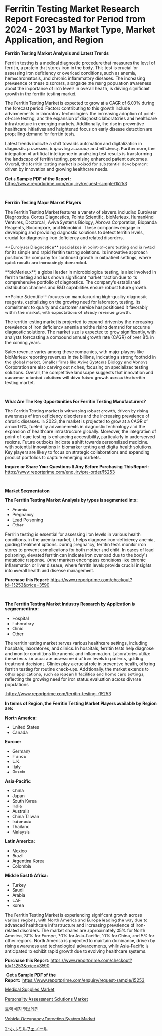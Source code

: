 <p><h1>Ferritin Testing Market Research Report Forecasted for Period from 2024 -  2031 by Market Type, Market Application, and Region</h1></p><p><strong>Ferritin Testing Market Analysis and Latest Trends</strong></p>
<p><p>Ferritin testing is a medical diagnostic procedure that measures the level of ferritin, a protein that stores iron in the body. This test is crucial for assessing iron deficiency or overload conditions, such as anemia, hemochromatosis, and chronic inflammatory diseases. The increasing prevalence of these disorders, alongside the rising population awareness about the importance of iron levels in overall health, is driving significant growth in the ferritin testing market.</p><p>The Ferritin Testing Market is expected to grow at a CAGR of 6.00% during the forecast period. Factors contributing to this growth include advancements in laboratory technologies, the increasing adoption of point-of-care testing, and the expansion of diagnostic laboratories and healthcare infrastructure in emerging markets. Additionally, the rise in preventive healthcare initiatives and heightened focus on early disease detection are propelling demand for ferritin tests.</p><p>Latest trends indicate a shift towards automation and digitalization in diagnostic processes, improving accuracy and efficiency. Furthermore, the integration of artificial intelligence in analyzing test results is transforming the landscape of ferritin testing, promising enhanced patient outcomes. Overall, the ferritin testing market is poised for substantial development driven by innovation and growing healthcare needs.</p></p>
<p><strong>Get a Sample PDF of the Report:&nbsp;</strong> <a href="https://www.reportprime.com/enquiry/request-sample/15253">https://www.reportprime.com/enquiry/request-sample/15253</a></p>
<p>&nbsp;</p>
<p><strong>Ferritin Testing Major Market Players</strong></p>
<p><p>The Ferritin Testing Market features a variety of players, including Eurolyser Diagnostica, Cortez Diagnostics, Pointe Scientific, bioMerieux, Humankind Ventures, Doctorcall, Aviva Systems Biology, Abnova Corporation, Biopanda Reagents, Biocompare, and Monobind. These companies engage in developing and providing diagnostic solutions to detect ferritin levels, crucial for diagnosing iron deficiency and related disorders.</p><p>**Eurolyser Diagnostica** specializes in point-of-care testing and is noted for its simple and rapid ferritin testing solutions. Its innovative approach positions the company for continued growth in outpatient settings, where quick results are increasingly demanded.</p><p>**bioMerieux**, a global leader in microbiological testing, is also involved in ferritin testing and has shown significant market traction due to its comprehensive portfolio of diagnostics. The company’s established distribution channels and R&D capabilities ensure robust future growth.</p><p>**Pointe Scientific** focuses on manufacturing high-quality diagnostic reagents, capitalizing on the growing need for laboratory testing. Its commitment to quality and customer service has positioned it favorably within the market, with expectations of steady revenue growth.</p><p>The ferritin testing market is projected to expand, driven by the increasing prevalence of iron deficiency anemia and the rising demand for accurate diagnostic solutions. The market size is expected to grow significantly, with analysts forecasting a compound annual growth rate (CAGR) of over 8% in the coming years.</p><p>Sales revenue varies among these companies, with major players like bioMerieux reporting revenues in the billions, indicating a strong foothold in the global market. Smaller firms like Aviva Systems Biology and Abnova Corporation are also carving out niches, focusing on specialized testing solutions. Overall, the competitive landscape suggests that innovation and customer-oriented solutions will drive future growth across the ferritin testing market.</p></p>
<p>&nbsp;</p>
<p><strong>What Are The Key Opportunities For Ferritin Testing Manufacturers?</strong></p>
<p><p>The Ferritin Testing market is witnessing robust growth, driven by rising awareness of iron deficiency disorders and the increasing prevalence of chronic diseases. In 2023, the market is projected to grow at a CAGR of around 6%, fueled by advancements in diagnostic technology and the expansion of healthcare infrastructure globally. Moreover, the integration of point-of-care testing is enhancing accessibility, particularly in underserved regions. Future outlooks indicate a shift towards personalized medicine, with potential innovations in biomarker testing and digital health solutions. Key players are likely to focus on strategic collaborations and expanding product portfolios to capture emerging markets.</p></p>
<p><strong>Inquire or Share Your Questions If Any Before Purchasing This Report:</strong> <a href="https://www.reportprime.com/enquiry/pre-order/15253">https://www.reportprime.com/enquiry/pre-order/15253</a></p>
<p>&nbsp;</p>
<p><strong>Market Segmentation</strong></p>
<p><strong>The Ferritin Testing Market Analysis by types is segmented into:</strong></p>
<p><ul><li>Anemia</li><li>Pregnancy</li><li>Lead Poisoning</li><li>Other</li></ul></p>
<p><p>Ferritin testing is essential for assessing iron levels in various health conditions. In the anemia market, it helps diagnose iron-deficiency anemia, guiding treatment options. During pregnancy, ferritin tests monitor iron stores to prevent complications for both mother and child. In cases of lead poisoning, elevated ferritin can indicate iron overload due to the body's metabolic response. Other markets encompass conditions like chronic inflammation or liver disease, where ferritin levels provide crucial insights into overall health and disease management.</p></p>
<p><strong>Purchase this Report:&nbsp;</strong><a href="https://www.reportprime.com/checkout?id=15253&price=3590">https://www.reportprime.com/checkout?id=15253&price=3590</a></p>
<p>&nbsp;</p>
<p><strong>The Ferritin Testing Market Industry Research by Application is segmented into:</strong></p>
<p><ul><li>Hospital</li><li>Laboratory</li><li>Clinic</li><li>Other</li></ul></p>
<p><p>The ferritin testing market serves various healthcare settings, including hospitals, laboratories, and clinics. In hospitals, ferritin tests help diagnose and monitor conditions like anemia and inflammation. Laboratories utilize these tests for accurate assessment of iron levels in patients, guiding treatment decisions. Clinics play a crucial role in preventive health, offering ferritin testing for routine check-ups. Additionally, the market extends to other applications, such as research facilities and home care settings, reflecting the growing need for iron status evaluation across diverse populations.</p></p>
<p><a href="https://www.reportprime.com/ferritin-testing-r15253">&nbsp;https://www.reportprime.com/ferritin-testing-r15253</a></p>
<p><strong>In terms of Region, the Ferritin Testing Market Players available by Region are:</strong></p>
<p>
    <p> <strong> North America: </strong>
        <ul>
            <li>United States</li>
            <li>Canada</li>
        </ul>
        </p> 
    <p> <strong> Europe: </strong>
        <ul>
            <li>Germany</li>
            <li>France</li>
            <li>U.K.</li>
            <li>Italy</li>
            <li>Russia</li>
        </ul>
        </p> 
    <p> <strong> Asia-Pacific: </strong>
        <ul>
            <li>China</li>
            <li>Japan</li>
            <li>South Korea</li>
            <li>India</li>
            <li>Australia</li>
            <li>China Taiwan</li>
            <li>Indonesia</li>
            <li>Thailand</li>
            <li>Malaysia</li>
        </ul>
        </p> 
    <p> <strong> Latin America: </strong>
        <ul>
            <li>Mexico</li>
            <li>Brazil</li>
            <li>Argentina Korea</li>
            <li>Colombia</li>
        </ul>
        </p> 
    <p> <strong> Middle East & Africa: </strong>
        <ul>
            <li>Turkey</li>
            <li>Saudi</li>
            <li>Arabia</li>
            <li>UAE</li>
            <li>Korea</li>
        </ul>
    </p>
    </p>
<p><p>The Ferritin Testing Market is experiencing significant growth across various regions, with North America and Europe leading the way due to advanced healthcare infrastructure and increasing prevalence of iron-related disorders. The market shares are approximately 35% for North America, 30% for Europe, 20% for Asia-Pacific, 10% for China, and 5% for other regions. North America is projected to maintain dominance, driven by rising awareness and technological advancements, while Asia-Pacific is anticipated to exhibit rapid growth due to evolving healthcare systems.</p></p>
<p><strong>Purchase this Report: </strong><a href="https://www.reportprime.com/checkout?id=15253&price=3590">https://www.reportprime.com/checkout?id=15253&price=3590</a></p>
<p>&nbsp;<strong>Get a Sample PDF of the Report:&nbsp;&nbsp;</strong><a href="https://www.reportprime.com/enquiry/request-sample/15253">https://www.reportprime.com/enquiry/request-sample/15253</a></p>
<p><strong></strong></p>
<p><p><a href="https://www.linkedin.com/pulse/emerging-medical-supplies-market-opportunities-analysis-investors-s9vde?trackingId=Ymh392OKStW48jGT%2Fr1LNQ%3D%3D">Medical Supplies Market</a></p><p><a href="https://github.com/NargisHussain432/Market-Research-Report-List-1/blob/main/personality-assessment-solutions-market.md">Personality Assessment Solutions Market</a></p><p><a href="https://medium.com/@macking460/track-etched-membrane-market-%EC%9D%98-%EA%B8%80%EB%A1%9C%EB%B2%8C-%EC%8B%9C%EC%9E%A5-%EA%B0%9C%EC%9A%94%EB%8A%94-%EC%A0%84-%EC%84%B8%EA%B3%84-%EB%B0%8F-%EC%A3%BC%EC%9A%94-%EC%8B%9C%EC%9E%A5%EC%9D%98-%EC%82%B0%EC%97%85%EC%97%90-%EC%98%81%ED%96%A5%EC%9D%84-%EB%AF%B8%EC%B9%98%EB%8A%94-%EC%A3%BC%EC%9A%94-%ED%8A%B8%EB%A0%8C%EB%93%9C%EC%97%90-%EB%8C%80%ED%95%9C-%EB%8F%85%ED%8A%B9%ED%95%9C-%EA%B4%80%EC%A0%90%EC%9D%84-%EC%A0%9C%EA%B3%B5%ED%95%A9%EB%8B%88%EB%8B%A4-2411461ab586">트랙 에칭 멤브레인</a></p><p><a href="https://github.com/angelajermaine/Market-Research-Report-List-5/blob/main/vehicle-occupancy-detection-system-market.md">Vehicle Occupancy Detection System Market</a></p><p><a href="https://medium.com/@terisa30p/2-%E3%83%95%E3%82%A9%E3%83%AB%E3%83%9F%E3%83%AB%E3%83%95%E3%82%A7%E3%83%8E%E3%83%BC%E3%83%AB%E7%94%A3%E6%A5%AD%E6%B4%9E%E5%AF%9F%E3%83%AC%E3%83%9D%E3%83%BC%E3%83%88-2-%E3%83%95%E3%82%A9%E3%83%AB%E3%83%9F%E3%83%AB%E3%83%95%E3%82%A7%E3%83%8E%E3%83%BC%E3%83%AB%E5%B8%82%E5%A0%B4%E3%81%AE%E3%83%88%E3%83%AC%E3%83%B3%E3%83%89-%E7%94%A8%E9%80%94-%E7%AB%B6%E4%BA%89%E7%92%B0%E5%A2%83%E3%81%AE%E5%88%86%E6%9E%90-2024%E5%B9%B4-2031%E5%B9%B4-416da09d8f86">2-ホルミルフェノール</a></p></p>